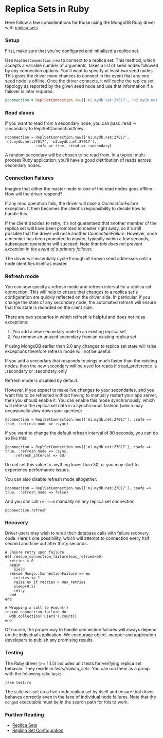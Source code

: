 # Replica Sets in Ruby

Here follow a few considerations for those using the MongoDB Ruby driver with [replica sets](http://www.mongodb.org/display/DOCS/Replica+Sets).

### Setup

First, make sure that you've configured and initialized a replica set.

Use `ReplSetConnection.new` to connect to a replica set. This method, which accepts a variable number of arguments,
takes a list of seed nodes followed by any connection options. You'll want to specify at least two seed nodes. This gives
the driver more chances to connect in the event that any one seed node is offline. Once the driver connects, it will
cache the replica set topology as reported by the given seed node and use that information if a failover is later required.
```ruby
@connection = ReplSetConnection.new(['n1.mydb.net:27017', 'n2.mydb.net:27017', 'n3.mydb.net:27017'], :safe => true)
```
### Read slaves

If you want to read from a secondary node, you can pass :read => :secondary to ReplSetConnection#new.

    @connection = ReplSetConnection.new(['n1.mydb.net:27017', 'n2.mydb.net:27017', 'n3.mydb.net:27017'],
                  :safe => true, :read => :secondary)

A random secondary will be chosen to be read from. In a typical multi-process Ruby application, you'll have a good distribution of reads across secondary nodes.

### Connection Failures

Imagine that either the master node or one of the read nodes goes offline. How will the driver respond?

If any read operation fails, the driver will raise a *ConnectionFailure* exception. It then becomes the client's responsibility to decide how to handle this.

If the client decides to retry, it's not guaranteed that another member of the replica set will have been promoted to master right away, so it's still possible that the driver will raise another *ConnectionFailure*. However, once a member has been promoted to master, typically within a few seconds, subsequent operations will succeed. *Note that this does not prevent
exception in the event of a primary failover.*

The driver will essentially cycle through all known seed addresses until a node identifies itself as master.

### Refresh mode

You can now specify a refresh mode and refresh interval for a replica set connection. This will help to ensure that
changes to a replica set's configuration are quickly reflected on the driver side. In particular, if you change
the state of any secondary node, the automated refresh will ensure that this state is recorded on the client side.

There are two scenarios in which refresh is helpful and does not raise exceptions:

1. You add a new secondary node to an existing replica set
2. You remove an unused secondary from an existing replica set

If using MongoDB earlier than 2.0 any changes to replica set state will raise exceptions therefore refresh mode will not be useful.

If you add a secondary that responds to pings much faster than the existing nodes, then the new secondary will
be used for reads if :read_preference is :secondary or :secondary_only

Refresh mode is disabled by default.

However, if you expect to make live changes to your secondaries, and you want this to be reflected without
having to manually restart your app server, then you should enable it. You can enable this mode
synchronously, which will refresh the replica set data in a synchronous fashion (which may
occasionally slow down your queries):

    @connection = ReplSetConnection.new(['n1.mydb.net:27017'], :safe => true, :refresh_mode => :sync)

If you want to change the default refresh interval of 90 seconds, you can do so like this:

    @connection = ReplSetConnection.new(['n1.mydb.net:27017'], :safe => true, :refresh_mode => :sync,
        :refresh_interval => 60)

Do not set this value to anything lower than 30, or you may start to experience performance issues.

You can also disable refresh mode altogether:

    @connection = ReplSetConnection.new(['n1.mydb.net:27017'], :safe => true, :refresh_mode => false)

And you can call `refresh` manually on any replica set connection:

    @connection.refresh

### Recovery

Driver users may wish to wrap their database calls with failure recovery code. Here's one possibility, which will attempt to connection
every half second and time out after thirty seconds.

    # Ensure retry upon failure
    def rescue_connection_failure(max_retries=60)
      retries = 0
      begin
        yield
      rescue Mongo::ConnectionFailure => ex
        retries += 1
        raise ex if retries > max_retries
        sleep(0.5)
        retry
      end
    end

    # Wrapping a call to #count()
    rescue_connection_failure do
      @db.collection('users').count()
    end

Of course, the proper way to handle connection failures will always depend on the individual application. We encourage object-mapper and application developers to publish any promising results.

### Testing

The Ruby driver (>= 1.1.5) includes unit tests for verifying replica set behavior. They reside in *tests/replica_sets*. You can run them as a group with the following rake task:

    rake test:rs

The suite will set up a five-node replica set by itself and ensure that driver behaves correctly even in the face
of individual node failures. Note that the `mongod` executable must be in the search path for this to work.

### Further Reading

* [Replica Sets](http://www.mongodb.org/display/DOCS/Replica+Set+Configuration)
* [Replica Set Configuration](http://www.mongodb.org/display/DOCS/Replica+Set+Configuration)
